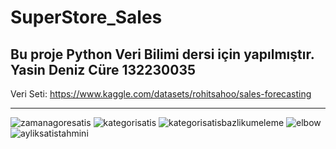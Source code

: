 # SuperStore_Sales
Bu proje Python Veri Bilimi dersi için yapılmıştır. Yasin Deniz Cüre 132230035
----------------------------------------------------------------------------

Veri Seti: https://www.kaggle.com/datasets/rohitsahoo/sales-forecasting

----------------------------------------------------------------------------
![zamanagoresatis](https://github.com/user-attachments/assets/67896327-bdbb-4c65-b086-7ef1da6b46a8)
![kategorisatis](https://github.com/user-attachments/assets/4d80f451-41e7-4951-a2f9-1ce9c034a8d2)
![kategorisatisbazlikumeleme](https://github.com/user-attachments/assets/03a904bd-0448-4fad-b932-8775f97a4e35)
![elbow](https://github.com/user-attachments/assets/48cb0703-f09f-4515-914d-792ec605a76e)
![ayliksatistahmini](https://github.com/user-attachments/assets/5b91928b-7e51-4beb-9b79-0c448d3210af)

